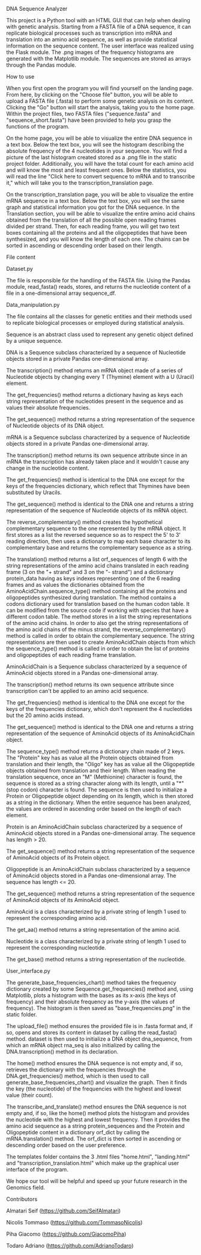 DNA Sequence Analyzer

This project is a Python tool with an HTML GUI that can help when dealing with genetic analysis. Starting from a FASTA file of a DNA sequence, it can replicate biological processes such as transcription into mRNA and translation into an amino acid sequence, as well as provide statistical information on the sequence content. The user interface was realized using the Flask module. The .png images of the frequency histograms are generated with the Matplotlib module. The sequences are stored as arrays through the Pandas module.


How to use

When you first open the program you will find yourself on the landing page. From here, by clicking on the "Choose file" button, you will be able to upload a FASTA file (.fasta) to perform some genetic analysis on its content. Clicking the "Go" button will start the analysis, taking you to the home page. Within the project files, two FASTA files ("sequence.fasta" and "sequence_short.fasta") have been provided to help you grasp the functions of the program.

On the home page, you will be able to visualize the entire DNA sequence in a text box. Below the text box, you will see the histogram describing the absolute frequency of the 4 nucleotides in your sequence. You will find a picture of the last histogram created stored as a .png file in the static project folder. Additionally, you will have the total count for each amino acid and will know the most and least frequent ones. Below the statistics, you will read the line "Click here to convert sequence to mRNA and to transcribe it," which will take you to the transcription_translation page.

On the transcription_translation page, you will be able to visualize the entire mRNA sequence in a text box. Below the text box, you will see the same graph and statistical information you got for the DNA sequence. In the Translation section, you will be able to visualize the entire amino acid chains obtained from the translation of all the possible open reading frames divided per strand. Then, for each reading frame, you will get two text boxes containing all the proteins and all the oligopeptides that have been synthesized, and you will know the length of each one. The chains can be sorted in ascending or descending order based on their length.


File content

Dataset.py

The file is responsible for the handling of the FASTA file. Using the Pandas module, read_fasta() reads, stores, and returns the nucleotide content of a file in a one-dimensional array sequence_df.


Data_manipulation.py

The file contains all the classes for genetic entities and their methods used to replicate biological processes or employed during statistical analysis.

Sequence is an abstract class used to represent any genetic object defined by a unique sequence.

DNA is a Sequence subclass characterized by a sequence of Nucleotide objects stored in a private Pandas one-dimensional array.

The transcription() method returns an mRNA object made of a series of Nucleotide objects by changing every T (Thymine) element with a U (Uracil) element.

The get_frequencies() method returns a dictionary having as keys each string representation of the nucleotides present in the sequence and as values their absolute frequencies.

The get_sequence() method returns a string representation of the sequence of Nucleotide objects of its DNA object.


mRNA is a Sequence subclass characterized by a sequence of Nucleotide objects stored in a private Pandas one-dimensional array.

The transcription() method returns its own sequence attribute since in an mRNA the transcription has already taken place and it wouldn't cause any change in the nucleotide content.

The get_frequencies() method is identical to the DNA one except for the keys of the frequencies dictionary, which reflect that Thymines have been substituted by Uracils.

The get_sequence() method is identical to the DNA one and returns a string representation of the sequence of Nucleotide objects of its mRNA object.

The reverse_complementary() method creates the hypothetical complementary sequence to the one represented by the mRNA object. It first stores as a list the reversed sequence so as to respect the 5' to 3' reading direction, then uses a dictionary to map each base character to its complementary base and returns the complementary sequence as a string.

The translation() method returns a list orf_sequences of length 6 with the string representations of the amino acid chains translated in each reading frame (3 on the "+ strand" and 3 on the "- strand") and a dictionary protein_data having as keys indexes representing one of the 6 reading frames and as values the dictionaries obtained from the AminoAcidChain.sequence_type() method containing all the proteins and oligopeptides synthesized during translation. The method contains a codons dictionary used for translation based on the human codon table. It can be modified from the source code if working with species that have a different codon table. The method stores in a list the string representations of the amino acid chains. In order to also get the string representations of the amino acid chains of the minus strand, the reverse_complementary() method is called in order to obtain the complementary sequence. The string representations are then used to create AminoAcidChain objects from which the sequence_type() method is called in order to obtain the list of proteins and oligopeptides of each reading frame translation.


AminoAcidChain is a Sequence subclass characterized by a sequence of AminoAcid objects stored in a Pandas one-dimensional array.

The transcription() method returns its own sequence attribute since transcription can't be applied to an amino acid sequence.

The get_frequencies() method is identical to the DNA one except for the keys of the frequencies dictionary, which don't represent the 4 nucleotides but the 20 amino acids instead.

The get_sequence() method is identical to the DNA one and returns a string representation of the sequence of AminoAcid objects of its AminoAcidChain object.

The sequence_type() method returns a dictionary chain made of 2 keys. The "Protein" key has as value all the Protein objects obtained from translation and their length, the "Oligo" key has as value all the Oligopeptide objects obtained from translation and their length. When reading the translation sequence, once an "M" (Methionine) character is found, the sequence is stored as a string character along with its length, until a "*" (stop codon) character is found. The sequence is then used to initialize a Protein or Oligopeptide object depending on its length, which is then stored as a string in the dictionary. When the entire sequence has been analyzed, the values are ordered in ascending order based on the length of each element.


Protein is an AminoAcidChain subclass characterized by a sequence of AminoAcid objects stored in a Pandas one-dimensional array. The sequence has length > 20.

The get_sequence() method returns a string representation of the sequence of AminoAcid objects of its Protein object.


Oligopeptide is an AminoAcidChain subclass characterized by a sequence of AminoAcid objects stored in a Pandas one-dimensional array. The sequence has length <= 20.

The get_sequence() method returns a string representation of the sequence of AminoAcid objects of its AminoAcid object.


AminoAcid is a class characterized by a private string of length 1 used to represent the corresponding amino acid.

The get_aa() method returns a string representation of the amino acid.


Nucleotide is a class characterized by a private string of length 1 used to represent the corresponding nucleotide.

The get_base() method returns a string representation of the nucleotide.



User_interface.py

The generate_base_frequencies_chart() method takes the frequency dictionary created by some Sequence.get_frequencies() method and, using Matplotlib, plots a histogram with the bases as its x-axis (the keys of frequency) and their absolute frequency as the y-axis (the values of frequency). The histogram is then saved as "base_frequencies.png" in the static folder.

The upload_file() method ensures the provided file is in .fasta format and, if so, opens and stores its content in dataset by calling the read_fasta() method. dataset is then used to initialize a DNA object dna_sequence, from which an mRNA object rna_seq is also initialized by calling the DNA.transcription() method in its declaration.

The home() method ensures the DNA sequence is not empty and, if so, retrieves the dictionary with the frequencies through the DNA.get_frequencies() method, which is then used to call generate_base_frequencies_chart() and visualize the graph. Then it finds the key (the nucleotide) of the frequencies with the highest and lowest value (their count).

The transcribe_and_translate() method ensures the DNA sequence is not empty and, if so, like the home() method plots the histogram and provides the nucleotide with the highest and lowest frequency. Then it provides the amino acid sequence as a string protein_sequences and the Protein and Oligopeptide content in a dictionary orf_dict by calling the mRNA.translation() method. The orf_dict is then sorted in ascending or descending order based on the user preference.


The templates folder contains the 3 .html files "home.html", "landing.html" and "transcription_translation.html" which make up the graphical user interface of the program.


We hope our tool will be helpful and speed up your future research in the Genomics field.

Contributors

Almatari Seif (https://github.com/SeifAlmatari)

Nicolis Tommaso (https://github.com/TommasoNicolis)

Piha Giacomo (https://github.com/GiacomoPiha)

Todaro Adriano (https://github.com/AdrianoTodaro)

